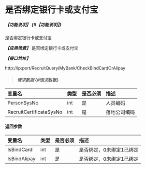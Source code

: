 # 是否绑定银行卡或支付宝

##### _【功能说明】_ {#【功能说明】}

是否绑定银行卡或支付宝

_**【应用场景】**_
是否绑定银行卡或支付宝


_**【接口地址】**_

http://ip:port/RecruitQuery/MyBank/CheckBindCardOrAlipay

> #### _请求数据_ {#请求数据}

| 变量名 | 类型 | 是否必须 | 描述 |
| :--- | :--- | :--- | :--- |
| PersonSysNo| int| 是 | 人员编码 |
| RecruitCertificateSysNo| int| 是 | 落地公司编码 |


#### 返回参数

| 变量名 | 类型 | 是否必须 | 描述 |
| :--- | :--- | :--- | :--- |
| IsBindCard| int | 是 | 是否绑定，0未绑定1已绑定 |
| IsBindAlipay| int | 是 | 是否绑定，0未绑定1已绑定 |


